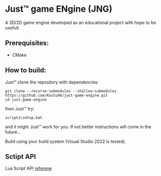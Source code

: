 # Just™ game ENgine (JNG)
A 3D/2D game engine developed as an educational project with hope to be usefull.

## Prerequisites:
- CMake

## How to build:
Just™ clone the repository with dependencies:
```
git clone --recurse-submodules --shallow-submodules https://github.com/Kostu96/just-game-engine.git
cd just-game-engine
```
then Just™ try:
```
scripts\setup.bat
```
and it might Just™ work for you.
If not better instructions will come in the future...

Build using your build system (Visual Studio 2022 is tested).

## Sctipt API
Lua Script API [referene](docs/LuaScriptAPI/LuaScriptAPI.md)
